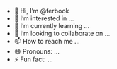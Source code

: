 - 👋 Hi, I’m @ferbook
- 👀 I’m interested in ...
- 🌱 I’m currently learning ...
- 💞️ I’m looking to collaborate on ...
- 📫 How to reach me ...
- 😄 Pronouns: ...
- ⚡ Fun fact: ...

<!---
ferbook/ferbook is a ✨ special ✨ repository because its `README.md` (this file) appears on your GitHub profile.
You can click the Preview link to take a look at your changes.
--->
